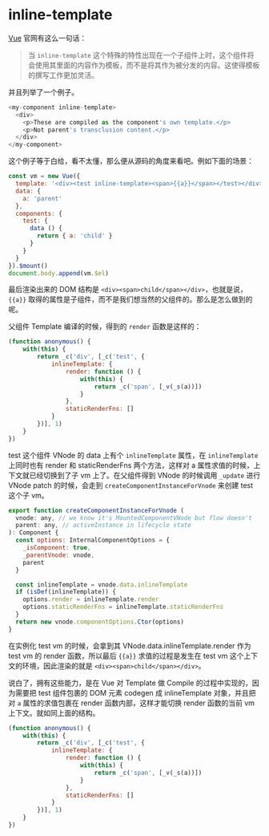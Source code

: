 # inline-template

[Vue](https://cn.vuejs.org/v2/guide/components-edge-cases.html#%E5%86%85%E8%81%94%E6%A8%A1%E6%9D%BF) 官网有这么一句话：

> 当 `inline-template` 这个特殊的特性出现在一个子组件上时，这个组件将会使用其里面的内容作为模板，而不是将其作为被分发的内容。这使得模板的撰写工作更加灵活。

并且列举了一个例子。

```js
<my-component inline-template>
  <div>
    <p>These are compiled as the component's own template.</p>
    <p>Not parent's transclusion content.</p>
  </div>
</my-component>
```

这个例子等于白给，看不太懂，那么便从源码的角度来看吧。例如下面的场景：

```js
const vm = new Vue({
  template: '<div><test inline-template><span>{{a}}</span></test></div>',
  data: {
    a: 'parent'
  },
  components: {
    test: {
      data () {
        return { a: 'child' }
      }
    }
  }
}).$mount()
document.body.append(vm.$el)
```

最后渲染出来的 DOM 结构是 `<div><span>child</span></div>`，也就是说，`{{a}}` 取得的属性是子组件，而不是我们想当然的父组件的。那么是怎么做到的呢。

父组件 Template 编译的时候，得到的 `render` 函数是这样的：

```js
(function anonymous() {
    with(this) {
        return _c('div', [_c('test', {
            inlineTemplate: {
                render: function () {
                    with(this) {
                        return _c('span', [_v(_s(a))])
                    }
                },
                staticRenderFns: []
            }
        })], 1)
    }
})
```

test 这个组件 VNode 的 data 上有个 `inlineTemplate` 属性，在 `inlineTemplate` 上同时也有 render 和 staticRenderFns 两个方法，这样对 a 属性求值的时候，上下文就已经切换到了子 vm 上了。在父组件得到 VNode 的时候调用 `_update` 进行 VNode patch 的时候，会走到 `createComponentInstanceForVnode` 来创建 test 这个子 vm。

```js
export function createComponentInstanceForVnode (
  vnode: any, // we know it's MountedComponentVNode but flow doesn't
  parent: any, // activeInstance in lifecycle state
): Component {
  const options: InternalComponentOptions = {
    _isComponent: true,
    _parentVnode: vnode,
    parent
  }

  const inlineTemplate = vnode.data.inlineTemplate
  if (isDef(inlineTemplate)) {
    options.render = inlineTemplate.render
    options.staticRenderFns = inlineTemplate.staticRenderFns
  }
  return new vnode.componentOptions.Ctor(options)
}
```

在实例化 test vm 的时候，会拿到其 VNode.data.inlineTemplate.render 作为 test vm 的 render 函数，所以最后 `{{a}}` 求值的过程是发生在 test vm 这个上下文的环境，因此渲染的就是 `<div><span>child</span></div>`。

说白了，拥有这些能力，是在 Vue 对 Template 做 Compile 的过程中实现的，因为需要把 test 组件包裹的 DOM 元素 codegen 成 inlineTemplate 对象，并且把对 `a` 属性的求值包裹在 render 函数内部，这样才能切换 render 函数的当前 vm 上下文。就如同上面的结构。

```js
(function anonymous() {
    with(this) {
        return _c('div', [_c('test', {
            inlineTemplate: {
                render: function () {
                    with(this) {
                        return _c('span', [_v(_s(a))])
                    }
                },
                staticRenderFns: []
            }
        })], 1)
    }
})
```